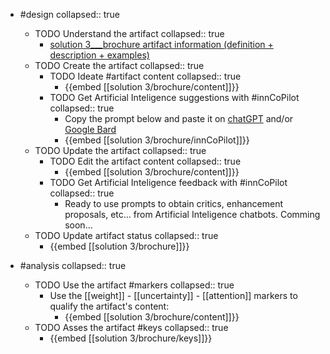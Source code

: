 
- #design
   collapsed:: true
  - TODO Understand the artifact
    collapsed:: true
    - [solution 3___brochure artifact information (definition + description + examples)](https://go.innbok.com/#/page/innBoK%2Fsolution-%28id%29%2Fbrochure%2Finfo)
  - TODO Create the artifact
     collapsed:: true
    - TODO Ideate #artifact content
      collapsed:: true
      - {{embed [[solution 3/brochure/content]]}}
    - TODO Get Artificial Inteligence suggestions with #innCoPilot
      collapsed:: true
      - Copy the prompt below and paste it on [chatGPT](https://chat.openai.com) and/or [Google Bard](https://bard.google.com/chat)
      - {{embed [[solution 3/brochure/innCoPilot]]}}
  - TODO Update the artifact
    collapsed:: true
    - TODO Edit the artifact content
     collapsed:: true
      - {{embed [[solution 3/brochure/content]]}}
    - TODO Get Artificial Inteligence feedback with #innCoPilot
      collapsed:: true
      - Ready to use prompts to obtain critics, enhancement proposals, etc... from Artificial Inteligence chatbots. Comming soon...
  - TODO Update artifact status
    collapsed:: true
    - {{embed [[solution 3/brochure]]}}


- #analysis
  collapsed:: true
  - TODO Use the artifact #markers
    collapsed:: true
    - Use the [[weight]] - [[uncertainty]] - [[attention]] markers to qualify the artifact's content:
      - {{embed [[solution 3/brochure/content]]}}
  - TODO Asses the artifact #keys
    collapsed:: true
    - {{embed [[solution 3/brochure/keys]]}}



